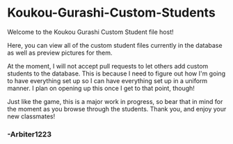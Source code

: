 # Koukou-Gurashi-Custom-Students
Welcome to the Koukou Gurashi Custom Student file host!

Here, you can view all of the custom student files currently in the database as well as preview pictures for them.

At the moment, I will not accept pull requests to let others add custom students to the database. This is because I need to figure out how I'm going to have everything set up so I can have everything set up in a uniform manner. I plan on opening up this once I get to that point, though!

Just like the game, this is a major work in progress, so bear that in mind for the moment as you browse through the students. Thank you, and enjoy your new classmates!

### -Arbiter1223
